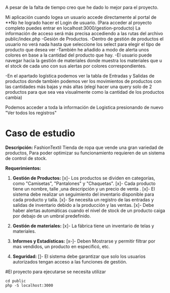 A pesar de la falta de tiempo creo que he dado lo mejor para el proyecto.

Mi aplicación cuando logea un usuario accede directamente al portal de **No he logrado hacer el Login de usuario.
(Para acceder al proyecto completo puedes entrar en localhost:3000/gestion-producto) La información de acceso será más precisa accediendo a las rutas del archivo public/index.php
-Gesión de Productos.
    -Dentro de gestión de productos el usuario no verá nada hasta que seleccione los select para elegir el tipo de producto que desea ver
    -También he añadido a modo de alerta unos colores en base a la cantidad del producto que hay.
-El usuario puede navegar hacia la gestión de materiales donde muestra los materiales que u el stock de cada uno con sus alertas por colores correspondientes.

-En el apartado logística podemos ver la tabla de Entradas y Salidas de productos donde también podemos ver los movimientos de productos con las cantidades más bajas y más altas (elegí hacer una query solo de 2 productos para que sea vea visualmente como la cantidad de los productos cambia)

Podemos acceder a toda la información de Logistica presionando de nuevo "Ver todos los registros"

















# Caso de estudio

**Descripción:**
FashionTextil Tienda de ropa que vende una gran variedad de productos, Para poder optimizar su funcionamiento requieren de un sistema de control de stock.

**Requerimientos:**

1. **Gestión de Productos:**
    [x]- Los productos se dividen en categorías, como "Camisetas", "Pantalones" y "Chaquetas".
    [x]- Cada producto tiene un nombre, talle ,una descripción y un precio de venta .
    [x]- El sistema debe realizar un seguimiento del inventario disponible para cada producto y talla.
    [x]- Se necesita un registro de las entradas y salidas de inventario debido a la producción y las ventas.
    [x]- Debe haber alertas automáticas cuando el nivel de stock de un producto caiga por debajo de un umbral predefinido.
2. **Gestión de materiales:**
    [x]- La fábrica tiene un inventario de telas y materiales.

1. **Informes y Estadísticas:**
    [x-]- Deben Mostrarse y permitir filtrar por mas vendidos, un producto en especificó, etc.
2. **Seguridad:**
    []- El sistema debe garantizar que solo los usuarios autorizados tengan acceso a las funciones de gestión.




#El proyecto para ejecutarse se necesita utilizar

    cd public
    php -S localhost:3000



